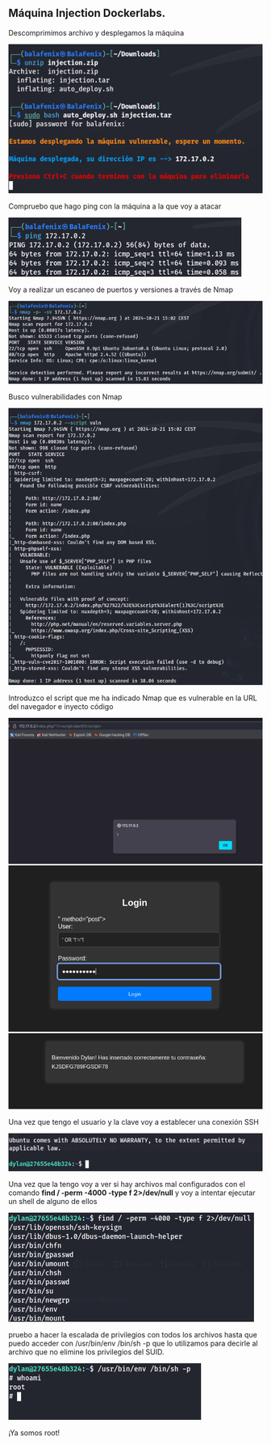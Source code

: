 <!DOCTYPE MD>

## Máquina Injection Dockerlabs.

Descomprimimos archivo y desplegamos la máquina

![alt text](assets/img1.png)

Compruebo que hago ping con la máquina a la que voy a atacar

![alt text](assets/img2.png)

Voy a realizar un escaneo de puertos y versiones a través de Nmap

![alt text](assets/img3.png)

Busco vulnerabilidades con Nmap

![alt text](assets/img4.png)

Introduzco el script que me ha indicado Nmap que es vulnerable en la URL del navegador e inyecto código

![alt text](assets/img5.png)
![alt text](assets/img6.png)
![alt text](assets/img7.png)

Una vez que tengo el usuario y la clave voy a establecer una conexión SSH

![alt text](assets/img8.png)

Una vez que la tengo voy a ver si hay archivos mal configurados con el comando **find / -perm -4000 -type f 2>/dev/null** y voy a intentar ejecutar un shell de alguno de ellos

![alt text](assets/img9.png)

pruebo a hacer la escalada de privilegios con todos los archivos hasta que puedo acceder con /usr/bin/env /bin/sh -p que lo utilizamos para decirle al archivo que no elimine los privilegios del SUID.

![alt text](assets/img10.png)

¡Ya somos root!
